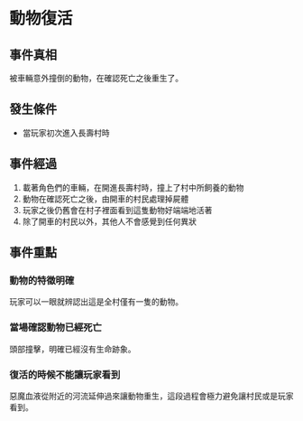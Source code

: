 # 動物復活

## 事件真相

被車輛意外撞倒的動物，在確認死亡之後重生了。

## 發生條件

- 當玩家初次進入長壽村時

## 事件經過

1. 載著角色們的車輛，在開進長壽村時，撞上了村中所飼養的動物
2. 動物在確認死亡之後，由開車的村民處理掉屍體
3. 玩家之後仍舊會在村子裡面看到這隻動物好端端地活著
4. 除了開車的村民以外，其他人不會感覺到任何異狀

## 事件重點

### 動物的特徵明確

玩家可以一眼就辨認出這是全村僅有一隻的動物。

### 當場確認動物已經死亡

頭部撞擊，明確已經沒有生命跡象。

### 復活的時候不能讓玩家看到

惡魔血液從附近的河流延伸過來讓動物重生，這段過程會極力避免讓村民或是玩家看到。

